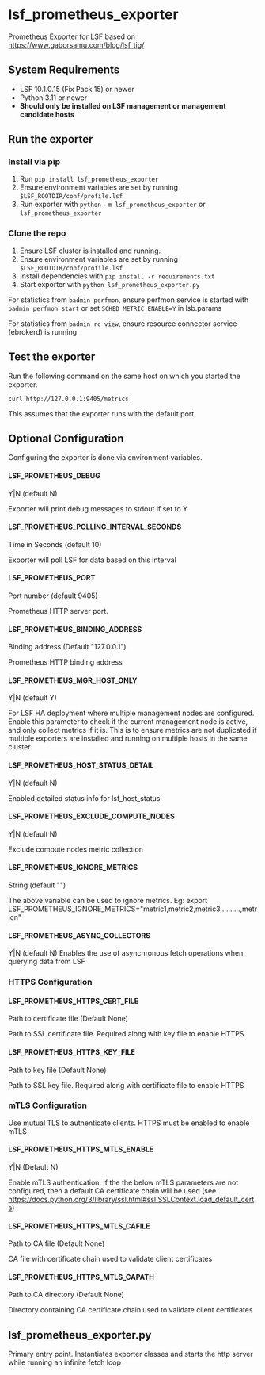 # lsf_prometheus_exporter

Prometheus Exporter for LSF based on https://www.gaborsamu.com/blog/lsf_tig/ 

## System Requirements
- LSF 10.1.0.15 (Fix Pack 15) or newer
- Python 3.11 or newer
- **Should only be installed on LSF management or management candidate hosts**

## Run the exporter
### Install via pip
1. Run `pip install lsf_prometheus_exporter`
2. Ensure environment variables are set by running `$LSF_ROOTDIR/conf/profile.lsf`
3. Run exporter with `python -m lsf_prometheus_exporter` or `lsf_prometheus_exporter`

### Clone the repo
1. Ensure LSF cluster is installed and running.
2. Ensure environment variables are set by running `$LSF_ROOTDIR/conf/profile.lsf`
3. Install dependencies with `pip install -r requirements.txt`
4. Start exporter with `python lsf_prometheus_exporter.py`


For statistics from `badmin perfmon`, ensure perfmon service is started with `badmin perfmon start` or set `SCHED_METRIC_ENABLE=Y` in lsb.params

For statistics from `badmin rc view`, ensure resource connector service (ebrokerd) is running

## Test the exporter

Run the following command on the same host on which you started the exporter.

```
curl http://127.0.0.1:9405/metrics
```

This assumes that the exporter runs with the default port.

## Optional Configuration
Configuring the exporter is done via environment variables.

#### LSF_PROMETHEUS_DEBUG
Y|N (default N)

Exporter will print debug messages to stdout if set to Y

#### LSF_PROMETHEUS_POLLING_INTERVAL_SECONDS
Time in Seconds (default 10)

Exporter will poll LSF for data based on this interval

#### LSF_PROMETHEUS_PORT
Port number (default 9405)

Prometheus HTTP server port.

#### LSF_PROMETHEUS_BINDING_ADDRESS
Binding address (Default "127.0.0.1")

Prometheus HTTP binding address

#### LSF_PROMETHEUS_MGR_HOST_ONLY
Y|N (default Y)

For LSF HA deployment where multiple management nodes are configured. Enable this parameter to check if the current management node is active, and only collect metrics if it is. This is to ensure metrics are not duplicated if multiple exporters are installed and running on multiple hosts in the same cluster.

#### LSF_PROMETHEUS_HOST_STATUS_DETAIL
Y|N (default N)

Enabled detailed status info for lsf_host_status

#### LSF_PROMETHEUS_EXCLUDE_COMPUTE_NODES
Y|N (default N)

Exclude compute nodes metric collection

#### LSF_PROMETHEUS_IGNORE_METRICS
String (default "")

The above variable can be used to ignore metrics. Eg: export LSF_PROMETHEUS_IGNORE_METRICS="metric1,metric2,metric3,.........,metricn"

#### LSF_PROMETHEUS_ASYNC_COLLECTORS
Y|N (default N)
Enables the use of asynchronous fetch operations when querying data from LSF

### HTTPS Configuration

#### LSF_PROMETHEUS_HTTPS_CERT_FILE
Path to certificate file (Default None)

Path to SSL certificate file. Required along with key file to enable HTTPS

#### LSF_PROMETHEUS_HTTPS_KEY_FILE
Path to key file (Default None)

Path to SSL key file. Required along with certificate file to enable HTTPS

### mTLS Configuration
Use mutual TLS to authenticate clients. HTTPS must be enabled to enable mTLS

#### LSF_PROMETHEUS_HTTPS_MTLS_ENABLE
Y|N (Default N)

Enable mTLS authentication. If the the below mTLS parameters are not configured, then a default CA certificate chain will be used (see https://docs.python.org/3/library/ssl.html#ssl.SSLContext.load_default_certs)

#### LSF_PROMETHEUS_HTTPS_MTLS_CAFILE
Path to CA file (Default None)

CA file with certificate chain used to validate client certificates

#### LSF_PROMETHEUS_HTTPS_MTLS_CAPATH
Path to CA directory (Default None)

Directory containing CA certificate chain used to validate client certificates

## lsf_prometheus_exporter.py
Primary entry point. Instantiates exporter classes and starts the http server while running an infinite fetch loop
